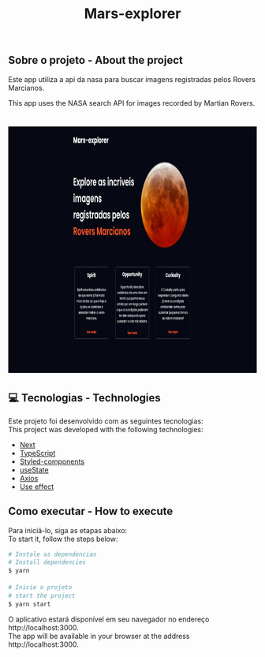<h1 align="center">
  <strong>Mars-explorer</strong>
</h1>
<br>

## Sobre o projeto - About the project

Este app utiliza a api da nasa para buscar imagens registradas pelos Rovers Marcianos.

This app uses the NASA search API for images recorded by Martian Rovers.


<h1 align="center" display="flex">
   <img height="500px" src=".github/mars-explorer.jpeg">
</h1>

## :computer: Tecnologias - Technologies 

Este projeto foi desenvolvido com as seguintes tecnologias:
<br>
This project was developed with the following technologies:

- [Next](https://nextjs.org/)
- [TypeScript](https://www.typescriptlang.org/)
- [Styled-components](https://styled-components.com/)
- [useState](https://pt-br.reactjs.org/docs/hooks-reference.html)
- [Axios](https://axios-http.com/docs/intro)
- [Use effect](https://pt-br.reactjs.org/docs/hooks-effect.html)
  <br>

## Como executar - How to execute
Para iniciá-lo, siga as etapas abaixo:
<br>
To start it, follow the steps below:

```bash
# Instale as dependencias
# Install dependencies
$ yarn

# Inicie o projeto
# start the project
$ yarn start
```
O aplicativo estará disponível em seu navegador no endereço http://localhost:3000.
<br>
The app will be available in your browser at the address http://localhost:3000.

<br>

